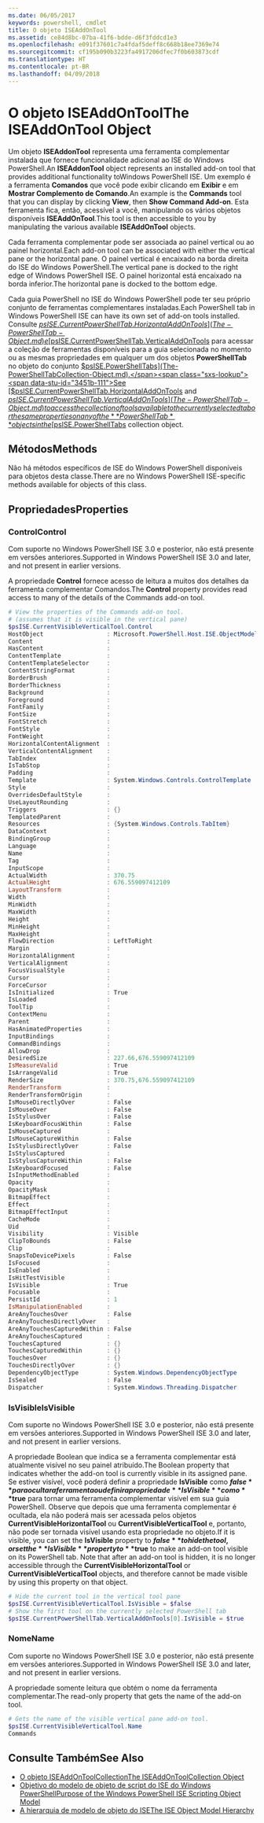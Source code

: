 ```yaml
---
ms.date: 06/05/2017
keywords: powershell, cmdlet
title: O objeto ISEAddOnTool
ms.assetid: ce84d8bc-07ba-41f6-bdde-d6f3fddcd1e3
ms.openlocfilehash: e091f37601c7a4fdaf5deff8c668b18ee7369e74
ms.sourcegitcommit: cf195b090b3223fa4917206dfec7f0b603873cdf
ms.translationtype: HT
ms.contentlocale: pt-BR
ms.lasthandoff: 04/09/2018
---
```

# <a name="the-iseaddontool-object"></a><span data-ttu-id="3451b-103">O objeto ISEAddOnTool</span><span class="sxs-lookup"><span data-stu-id="3451b-103">The ISEAddOnTool Object</span></span>

<span data-ttu-id="3451b-104">Um objeto **ISEAddonTool** representa uma ferramenta complementar instalada que fornece funcionalidade adicional ao ISE do Windows PowerShell.</span><span class="sxs-lookup"><span data-stu-id="3451b-104">An **ISEAddonTool** object represents an installed add-on tool that provides additional functionality toWindows PowerShell ISE.</span></span> <span data-ttu-id="3451b-105">Um exemplo é a ferramenta **Comandos** que você pode exibir clicando em **Exibir** e em **Mostrar Complemento de Comando**.</span><span class="sxs-lookup"><span data-stu-id="3451b-105">An example is the **Commands** tool that you can display by clicking **View**, then **Show Command Add-on**.</span></span> <span data-ttu-id="3451b-106">Esta ferramenta fica, então, acessível a você, manipulando os vários objetos disponíveis **ISEAddOnTool**.</span><span class="sxs-lookup"><span data-stu-id="3451b-106">This tool is then accessible to you by manipulating the various available **ISEAddOnTool** objects.</span></span>

<span data-ttu-id="3451b-107">Cada ferramenta complementar pode ser associada ao painel vertical ou ao painel horizontal.</span><span class="sxs-lookup"><span data-stu-id="3451b-107">Each add-on tool can be associated with either the vertical pane or the horizontal pane.</span></span> <span data-ttu-id="3451b-108">O painel vertical é encaixado na borda direita do ISE do Windows PowerShell.</span><span class="sxs-lookup"><span data-stu-id="3451b-108">The vertical pane is docked to the right edge of Windows PowerShell ISE.</span></span> <span data-ttu-id="3451b-109">O painel horizontal está encaixado na borda inferior.</span><span class="sxs-lookup"><span data-stu-id="3451b-109">The horizontal pane is docked to the bottom edge.</span></span>

<span data-ttu-id="3451b-110">Cada guia PowerShell no ISE do Windows PowerShell pode ter seu próprio conjunto de ferramentas complementares instaladas.</span><span class="sxs-lookup"><span data-stu-id="3451b-110">Each PowerShell tab in Windows PowerShell ISE can have its own set of add-on tools installed.</span></span> <span data-ttu-id="3451b-111">Consulte [$psISE.CurrentPowerShellTab.HorizontalAddOnTools](The-PowerShellTab-Object.md) e [$psISE.CurrentPowerShellTab.VerticalAddOnTools](The-PowerShellTab-Object.md) para acessar a coleção de ferramentas disponíveis para a guia selecionada no momento ou as mesmas propriedades em qualquer um dos objetos **PowerShellTab** no objeto do conjunto [$psISE.PowerShellTabs](The-PowerShellTabCollection-Object.md).</span><span class="sxs-lookup"><span data-stu-id="3451b-111">See [$psISE.CurrentPowerShellTab.HorizontalAddOnTools](The-PowerShellTab-Object.md) and [$psISE.CurrentPowerShellTab.VerticalAddOnTools](The-PowerShellTab-Object.md) to access the collection of tools available to the currently selected tab or the same properties on any of the **PowerShellTab** objects in the [$psISE.PowerShellTabs](The-PowerShellTabCollection-Object.md) collection object.</span></span>

## <a name="methods"></a><span data-ttu-id="3451b-112">Métodos</span><span class="sxs-lookup"><span data-stu-id="3451b-112">Methods</span></span>

<span data-ttu-id="3451b-113">Não há métodos específicos de ISE do Windows PowerShell disponíveis para objetos desta classe.</span><span class="sxs-lookup"><span data-stu-id="3451b-113">There are no Windows PowerShell ISE-specific methods available for objects of this class.</span></span>

## <a name="properties"></a><span data-ttu-id="3451b-114">Propriedades</span><span class="sxs-lookup"><span data-stu-id="3451b-114">Properties</span></span>

### <a name="control"></a><span data-ttu-id="3451b-115">Control</span><span class="sxs-lookup"><span data-stu-id="3451b-115">Control</span></span>

<span data-ttu-id="3451b-116">Com suporte no Windows PowerShell ISE 3.0 e posterior, não está presente em versões anteriores.</span><span class="sxs-lookup"><span data-stu-id="3451b-116">Supported in Windows PowerShell ISE 3.0 and later, and not present in earlier versions.</span></span>

<span data-ttu-id="3451b-117">A propriedade **Control** fornece acesso de leitura a muitos dos detalhes da ferramenta complementar Comandos.</span><span class="sxs-lookup"><span data-stu-id="3451b-117">The **Control** property provides read access to many of the details of the Commands add-on tool.</span></span>

```powershell
# View the properties of the Commands add-on tool.
# (assumes that it is visible in the vertical pane)
$psISE.CurrentVisibleVerticalTool.Control
HostObject                  : Microsoft.PowerShell.Host.ISE.ObjectModelRoot
Content                     :
HasContent                  :
ContentTemplate             :
ContentTemplateSelector     :
ContentStringFormat         :
BorderBrush                 :
BorderThickness             :
Background                  :
Foreground                  :
FontFamily                  :
FontSize                    :
FontStretch                 :
FontStyle                   :
FontWeight                  :
HorizontalContentAlignment  :
VerticalContentAlignment    :
TabIndex                    :
IsTabStop                   :
Padding                     :
Template                    : System.Windows.Controls.ControlTemplate
Style                       :
OverridesDefaultStyle       :
UseLayoutRounding           :
Triggers                    : {}
TemplatedParent             :
Resources                   : {System.Windows.Controls.TabItem}
DataContext                 :
BindingGroup                :
Language                    :
Name                        :
Tag                         :
InputScope                  :
ActualWidth                 : 370.75
ActualHeight                : 676.559097412109
LayoutTransform             :
Width                       :
MinWidth                    :
MaxWidth                    :
Height                      :
MinHeight                   :
MaxHeight                   :
FlowDirection               : LeftToRight
Margin                      :
HorizontalAlignment         :
VerticalAlignment           :
FocusVisualStyle            :
Cursor                      :
ForceCursor                 :
IsInitialized               : True
IsLoaded                    :
ToolTip                     :
ContextMenu                 :
Parent                      :
HasAnimatedProperties       :
InputBindings               :
CommandBindings             :
AllowDrop                   :
DesiredSize                 : 227.66,676.559097412109
IsMeasureValid              : True
IsArrangeValid              : True
RenderSize                  : 370.75,676.559097412109
RenderTransform             :
RenderTransformOrigin       :
IsMouseDirectlyOver         : False
IsMouseOver                 : False
IsStylusOver                : False
IsKeyboardFocusWithin       : False
IsMouseCaptured             :
IsMouseCaptureWithin        : False
IsStylusDirectlyOver        : False
IsStylusCaptured            :
IsStylusCaptureWithin       : False
IsKeyboardFocused           : False
IsInputMethodEnabled        :
Opacity                     :
OpacityMask                 :
BitmapEffect                :
Effect                      :
BitmapEffectInput           :
CacheMode                   :
Uid                         :
Visibility                  : Visible
ClipToBounds                : False
Clip                        :
SnapsToDevicePixels         : False
IsFocused                   :
IsEnabled                   :
IsHitTestVisible            :
IsVisible                   : True
Focusable                   :
PersistId                   : 1
IsManipulationEnabled       :
AreAnyTouchesOver           : False
AreAnyTouchesDirectlyOver   :
AreAnyTouchesCapturedWithin : False
AreAnyTouchesCaptured       :
TouchesCaptured             : {}
TouchesCapturedWithin       : {}
TouchesOver                 : {}
TouchesDirectlyOver         : {}
DependencyObjectType        : System.Windows.DependencyObjectType
IsSealed                    : False
Dispatcher                  : System.Windows.Threading.Dispatcher
```

### <a name="isvisible"></a><span data-ttu-id="3451b-118">IsVisible</span><span class="sxs-lookup"><span data-stu-id="3451b-118">IsVisible</span></span>

<span data-ttu-id="3451b-119">Com suporte no Windows PowerShell ISE 3.0 e posterior, não está presente em versões anteriores.</span><span class="sxs-lookup"><span data-stu-id="3451b-119">Supported in Windows PowerShell ISE 3.0 and later, and not present in earlier versions.</span></span>

<span data-ttu-id="3451b-120">A propriedade Boolean que indica se a ferramenta complementar está atualmente visível no seu painel atribuído.</span><span class="sxs-lookup"><span data-stu-id="3451b-120">The Boolean property that indicates whether the add-on tool is currently visible in its assigned pane.</span></span> <span data-ttu-id="3451b-121">Se estiver visível, você poderá definir a propriedade **IsVisible** como **$false** para ocultar a ferramenta ou definir a propriedade **IsVisible** como **$true** para tornar uma ferramenta complementar visível em sua guia PowerShell. Observe que depois que uma ferramenta complementar é ocultada, ela não poderá mais ser acessada pelos objetos **CurrentVisibleHorizontalTool** ou **CurrentVisibleVerticalTool** e, portanto, não pode ser tornada visível usando esta propriedade no objeto.</span><span class="sxs-lookup"><span data-stu-id="3451b-121">If it is visible, you can set the **IsVisible** property to **$false** to hide the tool, or set the **IsVisible** property to **$true** to make an add-on tool visible on its PowerShell tab. Note that after an add-on tool is hidden, it is no longer accessible through the **CurrentVisibleHorizontalTool** or **CurrentVisibleVerticalTool** objects, and therefore cannot be made visible by using this property on that object.</span></span>

```powershell
# Hide the current tool in the vertical tool pane
$psISE.CurrentVisibleVerticalTool.IsVisible = $false
# Show the first tool on the currently selected PowerShell tab
$psISE.CurrentPowerShellTab.VerticalAddOnTools[0].IsVisible = $true
```

### <a name="name"></a><span data-ttu-id="3451b-122">Nome</span><span class="sxs-lookup"><span data-stu-id="3451b-122">Name</span></span>

<span data-ttu-id="3451b-123">Com suporte no Windows PowerShell ISE 3.0 e posterior, não está presente em versões anteriores.</span><span class="sxs-lookup"><span data-stu-id="3451b-123">Supported in Windows PowerShell ISE 3.0 and later, and not present in earlier versions.</span></span>

<span data-ttu-id="3451b-124">A propriedade somente leitura que obtém o nome da ferramenta complementar.</span><span class="sxs-lookup"><span data-stu-id="3451b-124">The read-only property that gets the name of the add-on tool.</span></span>

```powershell
# Gets the name of the visible vertical pane add-on tool.
$psISE.CurrentVisibleVerticalTool.Name
Commands
```

## <a name="see-also"></a><span data-ttu-id="3451b-125">Consulte Também</span><span class="sxs-lookup"><span data-stu-id="3451b-125">See Also</span></span>

- [<span data-ttu-id="3451b-126">O objeto ISEAddOnToolCollection</span><span class="sxs-lookup"><span data-stu-id="3451b-126">The ISEAddOnToolCollection Object</span></span>](The-ISEAddOnToolCollection-Object.md)
- [<span data-ttu-id="3451b-127">Objetivo do modelo de objeto de script do ISE do Windows PowerShell</span><span class="sxs-lookup"><span data-stu-id="3451b-127">Purpose of the Windows PowerShell ISE Scripting Object Model</span></span>](Purpose-of-the-Windows-PowerShell-ISE-Scripting-Object-Model.md)
- [<span data-ttu-id="3451b-128">A hierarquia de modelo de objeto do ISE</span><span class="sxs-lookup"><span data-stu-id="3451b-128">The ISE Object Model Hierarchy</span></span>](The-ISE-Object-Model-Hierarchy.md)